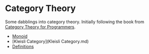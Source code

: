 # Category Theory

Some dabblings into category theory.  Initially following the book from
[Category Theory for Programmers](http://bartoszmilewski.com/2014/10/28/category-theory-for-programmers-the-preface/).

- [Monoid](Monoid.md)
- [Kleisli Category](Kleisli Category.md)
- [Definitions](Definitions.md)
